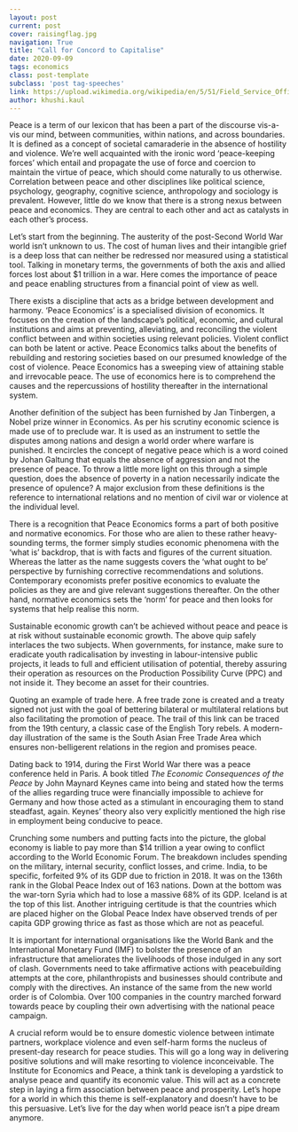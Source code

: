 ```yaml
---
layout: post
current: post
cover: raisingflag.jpg
navigation: True
title: "Call for Concord to Capitalise"
date: 2020-09-09
tags: economics
class: post-template
subclass: 'post tag-speeches'
link: https://upload.wikimedia.org/wikipedia/en/5/51/Field_Service_Officers_raising_UN_flag.jpg
author: khushi.kaul
---
```

Peace is a term of our lexicon that has been a part of the discourse vis-a-vis our mind, between communities, within nations, and across boundaries. It is defined as a concept of societal camaraderie in the absence of hostility and violence. We’re well acquainted with the ironic word ‘peace-keeping forces’ which entail and propagate the use of force and coercion to maintain the virtue of peace, which should come naturally to us otherwise. Correlation between peace and other disciplines like political science, psychology, geography, cognitive science, anthropology and sociology is prevalent. However, little do we know that there is a strong nexus between peace and economics. They are central to each other and act as catalysts in each other’s process.

Let’s start from the beginning. The austerity of the post-Second World War world isn’t unknown to us. The cost of human lives and their intangible grief is a deep loss that can neither be redressed nor measured using a statistical tool. Talking in monetary terms, the governments of both the axis and allied forces lost about $1 trillion in a war. Here comes the importance of peace and peace enabling structures from a financial point of view as well.

There exists a discipline that acts as a bridge between development and harmony. ‘Peace Economics’ is a specialised division of economics. It focuses on the creation of the landscape’s political, economic, and cultural institutions and aims at preventing, alleviating, and reconciling the violent conflict between and within societies using relevant policies. Violent conflict can both be latent or active. Peace Economics talks about the benefits of rebuilding and restoring societies based on our presumed knowledge of the cost of violence. Peace Economics has a sweeping view of attaining stable and irrevocable peace. The use of economics here is to comprehend the causes and the repercussions of hostility thereafter in the international system.

Another definition of the subject has been furnished by Jan Tinbergen, a Nobel prize winner in Economics. As per his scrutiny economic science is made use of to preclude war. It is used as an instrument to settle the disputes among nations and design a world order where warfare is punished. It encircles the concept of negative peace which is a word coined by Johan Galtung that equals the absence of aggression and not the presence of peace. To throw a little more light on this through a simple question, does the absence of poverty in a nation necessarily indicate the presence of opulence? A major exclusion from these definitions is the reference to international relations and no mention of civil war or violence at the individual level.

There is a recognition that Peace Economics forms a part of both positive and normative economics. For those who are alien to these rather heavy-sounding terms, the former simply studies economic phenomena with the ‘what is’ backdrop, that is with facts and figures of the current situation. Whereas the latter as the name suggests covers the ‘what ought to be’ perspective by furnishing corrective recommendations and solutions. Contemporary economists prefer positive economics to evaluate the policies as they are and give relevant suggestions thereafter. On the other hand, normative economics sets the ‘norm’ for peace and then looks for systems that help realise this norm.

Sustainable economic growth can’t be achieved without peace and peace is at risk without sustainable economic growth. The above quip safely interlaces the two subjects. When governments, for instance, make sure to eradicate youth radicalisation by investing in labour-intensive public projects, it leads to full and efficient utilisation of potential, thereby assuring their operation as resources on the Production Possibility Curve (PPC) and not inside it. They become an asset for their countries.

Quoting an example of trade here. A free trade zone is created and a treaty signed not just with the goal of bettering bilateral or multilateral relations but also facilitating the promotion of peace. The trail of this link can be traced from the 19th century, a classic case of the English Tory rebels. A modern-day illustration of the same is the South Asian Free Trade Area which ensures non-belligerent relations in the region and promises peace.

Dating back to 1914, during the First World War there was a peace conference held in Paris. A book titled *The Economic Consequences of the Peace* by John Maynard Keynes came into being and stated how the terms of the allies regarding truce were financially impossible to achieve for Germany and how those acted as a stimulant in encouraging them to stand steadfast, again. Keynes’ theory also very explicitly mentioned the high rise in employment being conducive to peace.

Crunching some numbers and putting facts into the picture, the global economy is liable to pay more than $14 trillion a year owing to conflict according to the World Economic Forum. The breakdown includes spending on the military, internal security, conflict losses, and crime. India, to be specific, forfeited 9% of its GDP due to friction in 2018. It was on the 136th rank in the Global Peace Index out of 163 nations. Down at the bottom was the war-torn Syria which had to lose a massive 68% of its GDP. Iceland is at the top of this list. Another intriguing certitude is that the countries which are placed higher on the Global Peace Index have observed trends of per capita GDP growing thrice as fast as those which are not as peaceful.

It is important for international organisations like the World Bank and the International Monetary Fund (IMF) to bolster the presence of an infrastructure that ameliorates the livelihoods of those indulged in any sort of clash. Governments need to take affirmative actions with peacebuilding attempts at the core, philanthropists and businesses should contribute and comply with the directives. An instance of the same from the new world order is of Colombia. Over 100 companies in the country marched forward towards peace by coupling their own advertising with the national peace campaign.

A crucial reform would be to ensure domestic violence between intimate partners, workplace violence and even self-harm forms the nucleus of present-day research for peace studies. This will go a long way in delivering positive solutions and will make resorting to violence inconceivable. The Institute for Economics and Peace, a think tank is developing a yardstick to analyse peace and quantify its economic value. This will act as a concrete step in laying a firm association between peace and prosperity. Let’s hope for a world in which this theme is self-explanatory and doesn’t have to be this persuasive. Let’s live for the day when world peace isn’t a pipe dream anymore.
